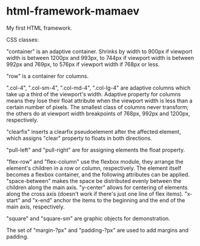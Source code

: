 # html-framework-mamaev
My first HTML framework.

CSS classes:

"container" is an adaptive container. Shrinks by width to 900px if viewport width is between 1200px and 993px, to 744px if viewport width is between 992px and 769px, to 576px if viewport width if 768px or less.

"row" is a container for columns.

".col-4", ".col-sm-4", ".col-md-4", ".col-lg-4" are adaptive columns which take up a third of the viewport's width. Adaptive property for columns means they lose their float attribute when the viewport width is less than a certain number of pixels. The smallest class of columns never transform; the others do at viewport width breakpoints of 768px, 992px and 1200px, respectively.

"clearfix" inserts a clearfix pseudoelement after the affected element, which assigns "clear" property to floats in both directions.

"pull-left" and "pull-right" are for assigning elements the float property.

"flex-row" and "flex-column" use the flexbox module, they arrange the element's children in a row or column, respectively. The element itself becomes a flexbox container, and the following attributes can be applied.
"space-between" makes the space be distributed evenly between the children along the main axis. "y-center" allows for centering of elements along the cross axis (doesn't work if there's just one line of flex items). "x-start" and "x-end" anchor the items to the beginning and the end of the main axis, respectively.

"square" and "square-sm" are graphic objects for demonstration.

The set of "margin-?px" and "padding-?px" are used to add margins and padding.
